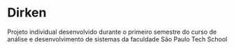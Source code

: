 # Dirken
Projeto individual desenvolvido durante o primeiro semestre do curso de análise e desenvolvimento de sistemas da faculdade São Paulo Tech School 
